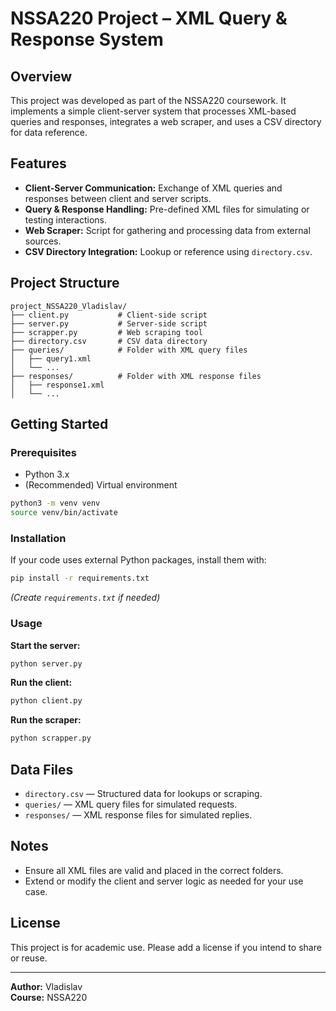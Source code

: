 # NSSA220 Project – XML Query & Response System

## Overview

This project was developed as part of the NSSA220 coursework. It implements a simple client-server system that processes XML-based queries and responses, integrates a web scraper, and uses a CSV directory for data reference.

## Features

- **Client-Server Communication:** Exchange of XML queries and responses between client and server scripts.
- **Query & Response Handling:** Pre-defined XML files for simulating or testing interactions.
- **Web Scraper:** Script for gathering and processing data from external sources.
- **CSV Directory Integration:** Lookup or reference using `directory.csv`.

## Project Structure

```
project_NSSA220_Vladislav/
├── client.py           # Client-side script
├── server.py           # Server-side script
├── scrapper.py         # Web scraping tool
├── directory.csv       # CSV data directory
├── queries/            # Folder with XML query files
│   ├── query1.xml
│   └── ...
├── responses/          # Folder with XML response files
│   ├── response1.xml
│   └── ...
```

## Getting Started

### Prerequisites

- Python 3.x
- (Recommended) Virtual environment

```bash
python3 -m venv venv
source venv/bin/activate
```

### Installation

If your code uses external Python packages, install them with:

```bash
pip install -r requirements.txt
```
*(Create `requirements.txt` if needed)*

### Usage

**Start the server:**
```bash
python server.py
```

**Run the client:**
```bash
python client.py
```

**Run the scraper:**
```bash
python scrapper.py
```

## Data Files

- `directory.csv` — Structured data for lookups or scraping.
- `queries/` — XML query files for simulated requests.
- `responses/` — XML response files for simulated replies.

## Notes

- Ensure all XML files are valid and placed in the correct folders.
- Extend or modify the client and server logic as needed for your use case.

## License

This project is for academic use. Please add a license if you intend to share or reuse.

---

**Author:** Vladislav  
**Course:** NSSA220
